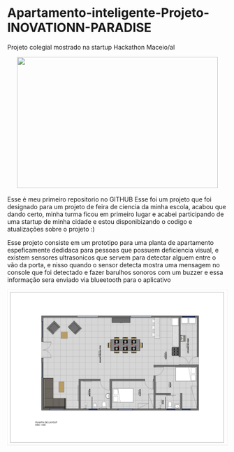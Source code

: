 # Apartamento-inteligente-Projeto-INOVATIONN-PARADISE
Projeto colegial mostrado na startup Hackathon Maceio/al

<p align="center">
  <img width="460" height="300" src="https://ibb.co/6W567tt">
</p>


Esse é meu primeiro repositorio no GITHUB
Esse foi um projeto que foi designado para um projeto de feira de ciencia da 
minha escola, acabou que dando certo, minha turma ficou em primeiro lugar e acabei participando de uma startup de minha cidade e estou disponibizando o codigo e atualizações sobre o projeto :)


Esse projeto consiste em um prototipo para uma planta de apartamento espeficamente dedidaca para pessoas que possuem deficiencia visual, e existem sensores 
ultrasonicos que servem para detectar alguem entre o vão da porta, e nisso quando o sensor detecta mostra uma mensagem no console que foi detectado e fazer 
barulhos sonoros com um buzzer e essa informação sera enviado via blueetooth para o aplicativo

![IMAGES](plantaprojeto.jpg)
